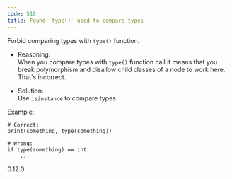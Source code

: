 ```yaml
---
code: 516
title: Found `type()` used to compare types
---
```


Forbid comparing types with `type()` function.

  - Reasoning:  
    When you compare types with `type()` function call it means that you
    break polymorphism and disallow child classes of a node to work
    here. That's incorrect.

  - Solution:  
    Use `isinstance` to compare types.

Example:

    # Correct:
    print(something, type(something))
    
    # Wrong:
    if type(something) == int:
        ...

<div class="versionadded">

0.12.0

</div>